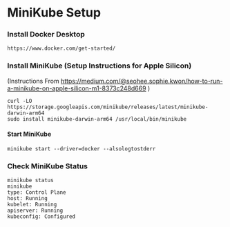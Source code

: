 # MiniKube Setup

### Install Docker Desktop
```
https://www.docker.com/get-started/
```
### Install MiniKube (Setup Instructions for Apple Silicon)
(Instructions From https://medium.com/@seohee.sophie.kwon/how-to-run-a-minikube-on-apple-silicon-m1-8373c248d669 )

```
curl -LO https://storage.googleapis.com/minikube/releases/latest/minikube-darwin-arm64
sudo install minikube-darwin-arm64 /usr/local/bin/minikube
```

#### Start MiniKube
```
minikube start --driver=docker --alsologtostderr
```

### Check MiniKube Status

```
minikube status
minikube
type: Control Plane
host: Running
kubelet: Running
apiserver: Running
kubeconfig: Configured

```
